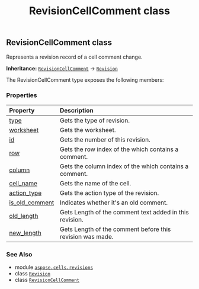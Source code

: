﻿---
title: RevisionCellComment class
second_title: Aspose.Cells for Python via .NET API References
description: 
type: docs
weight: 50
url: /aspose.cells.revisions/revisioncellcomment/
is_root: false
---

## RevisionCellComment class

Represents a revision record of a cell comment change.



**Inheritance:** [`RevisionCellComment`](/cells/python-net/aspose.cells.revisions/revisioncellcomment) → 
[`Revision`](/cells/python-net/aspose.cells.revisions/revision)



The RevisionCellComment type exposes the following members:

### Properties
| Property | Description |
| :- | :- |
| [type](/cells/python-net/aspose.cells.revisions/revisioncellcomment/type) | Gets the type of revision. |
| [worksheet](/cells/python-net/aspose.cells.revisions/revisioncellcomment/worksheet) | Gets the worksheet. |
| [id](/cells/python-net/aspose.cells.revisions/revisioncellcomment/id) | Gets the number of this revision. |
| [row](/cells/python-net/aspose.cells.revisions/revisioncellcomment/row) | Gets the row index of the which contains a comment. |
| [column](/cells/python-net/aspose.cells.revisions/revisioncellcomment/column) | Gets the column index of the which contains a comment. |
| [cell_name](/cells/python-net/aspose.cells.revisions/revisioncellcomment/cell_name) | Gets the name of the cell. |
| [action_type](/cells/python-net/aspose.cells.revisions/revisioncellcomment/action_type) | Gets the action type of the revision. |
| [is_old_comment](/cells/python-net/aspose.cells.revisions/revisioncellcomment/is_old_comment) | Indicates whether it's an  old comment. |
| [old_length](/cells/python-net/aspose.cells.revisions/revisioncellcomment/old_length) | Gets Length of the comment text added in this revision. |
| [new_length](/cells/python-net/aspose.cells.revisions/revisioncellcomment/new_length) | Gets Length of the comment before this revision was made. |



### See Also
* module [`aspose.cells.revisions`](..)
* class [`Revision`](/cells/python-net/aspose.cells.revisions/revision)
* class [`RevisionCellComment`](/cells/python-net/aspose.cells.revisions/revisioncellcomment)
